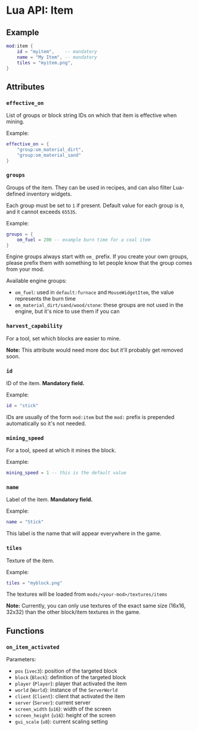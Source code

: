 # Lua API: Item

## Example

```lua
mod:item {
	id = "myitem",    -- mandatory
	name = "My Item", -- mandatory
	tiles = "myitem.png",
}
```

## Attributes

### `effective_on`

List of groups or block string IDs on which that item is effective when mining.

Example:
```lua
effective_on = {
	"group:om_material_dirt",
	"group:om_material_sand"
}
```

### `groups`

Groups of the item. They can be used in recipes, and can also filter Lua-defined inventory widgets.

Each group must be set to `1` if present. Default value for each group is `0`, and it cannot exceeds `65535`.

Example:
```lua
groups = {
	om_fuel = 200 -- example burn time for a coal item
}
```

Engine groups always start with `om_` prefix. If you create your own groups, please prefix them with something to let people know that the group comes from your mod.

Available engine groups:

- `om_fuel`: used in `default:furnace` and `MouseWidgetItem`, the value represents the burn time
- `om_material_dirt/sand/wood/stone`: these groups are not used in the engine, but it's nice to use them if you can

### `harvest_capability`

For a tool, set which blocks are easier to mine.

**Note:** This attribute would need more doc but it'll probably get removed soon.

### `id`

ID of the item. **Mandatory field.**

Example:
```lua
id = "stick"
```

IDs are usually of the form `mod:item` but the `mod:` prefix is prepended automatically so it's not needed.

### `mining_speed`

For a tool, speed at which it mines the block.

Example:
```lua
mining_speed = 1 -- this is the default value
```

### `name`

Label of the item. **Mandatory field.**

Example:
```lua
name = "Stick"
```

This label is the name that will appear everywhere in the game.

### `tiles`

Texture of the item.

Example:
``` lua
tiles = "myblock.png"
```

The textures will be loaded from `mods/<your-mod>/textures/items`

**Note:** Currently, you can only use textures of the exact same size (16x16, 32x32) than the other block/item textures in the game.

## Functions

### `on_item_activated`

Parameters:

- `pos` (`ivec3`): position of the targeted block
- `block` (`Block`): definition of the targeted block
- `player` (`Player`): player that activated the item
- `world` (`World`): instance of the `ServerWorld`
- `client` (`Client`): client that activated the item
- `server` (`Server`): current server
- `screen_width` (`u16`): width of the screen
- `screen_height` (`u16`): height of the screen
- `gui_scale` (`u8`): current scaling setting

